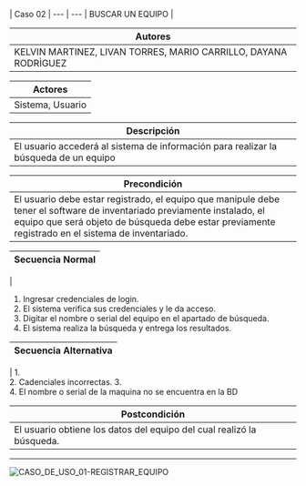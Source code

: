 | Caso 02  |
--- | ---
| BUSCAR UN EQUIPO |

| Autores  |
|--------|
| KELVIN MARTINEZ, LIVAN TORRES, MARIO CARRILLO, DAYANA RODRÌGUEZ|

| Actores |
|---------|
| Sistema, Usuario  |

| Descripción |
|--------|
| El usuario accederá al sistema de información para realizar la búsqueda de un equipo  |

| Precondición |
|--------|
| El usuario debe estar registrado, el equipo que manipule debe tener el software de inventariado previamente instalado, el equipo que será objeto de búsqueda debe estar previamente registrado en el sistema de inventariado. |

| Secuencia Normal|
|--------|
| 
1.	Ingresar credenciales de login.
2.	El sistema verifica sus credenciales y le da acceso.
3.	Digitar el nombre o serial del equipo en el apartado de búsqueda.
4.	El sistema realiza la búsqueda y entrega los resultados.
 

| Secuencia Alternativa |
|--------|
| 
1.	
2.	Cadenciales incorrectas.
3.	
4.	El nombre o serial de la maquina no se encuentra en la BD


| Postcondición |
|--------|
| El usuario obtiene los datos del equipo del cual realizó la búsqueda. |

----------


![CASO_DE_USO_01-REGISTRAR_EQUIPO](https://github.com/MERZIOX/NativApps/blob/master/UML/casos-de-usos-diagramas/CASO_DE_USO_02-BUSCAR_UN_EQUIPO.jpeg?raw=true "CASO DE USO 01-REGISTRAR EQUIPO")